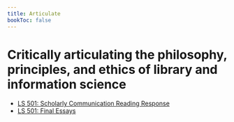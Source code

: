 ```yaml
---
title: Articulate
bookToc: false
---
```


# Critically articulating the philosophy, principles, and ethics of library and information science

- [LS 501: Scholarly Communication Reading Response](ls501readingresponse.pdf)
- [LS 501: Final Essays](ls501final.pdf)
